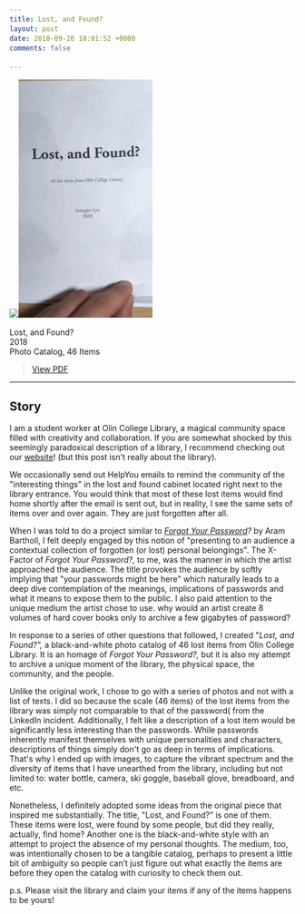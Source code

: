 ```yaml
---
title: Lost, and Found?
layout: post
date: 2018-09-26 18:01:52 +0000
comments: false

---
```

![](/uploads/IMG_3421-1.png)![](/uploads/animated.gif) 

Lost, and Found?  
2018  
Photo Catalog, 46 Items

> [View PDF](https://seungin-lyu.com/uploads/lost_and_found.pdf)

***

## Story

I am a student worker at Olin College Library, a magical community space filled with creativity and collaboration. If you are somewhat shocked by this seemingly paradoxical description of a library, I recommend checking out our [website](http://library.olin.edu/)! (but this post isn't really about the library).

We occasionally send out HelpYou emails to remind the community of the "interesting things" in the lost and found cabinet located right next to the library entrance. You would think that most of these lost items would find home shortly after the email is sent out, but in reality, I see the same sets of items over and over again. They are just forgotten after all.

When I was told to do a project similar to [_Forgot Your Password_](https://arambartholl.com/forgot-your-password/)_?_ by Aram Bartholl, I felt deeply engaged by this notion of "presenting to an audience a contextual collection of forgotten (or lost) personal belongings". The X-Factor of _Forgot Your Password?,_ to me, was the manner in which the artist approached the audience. The title provokes the audience by softly implying that "your passwords might be here" which naturally leads to a deep dive contemplation of the meanings, implications of passwords and what it means to expose them to the public. I also paid attention to the unique medium the artist chose to use. why would an artist create 8 volumes of hard cover books only to archive a few gigabytes of password?

In response to a series of other questions that followed, I created "_Lost, and Found?",_ a black-and-white photo catalog of 46 lost items from Olin College Library. It is an homage of _Forgot Your Password?,_ but it is also my attempt to archive a unique moment of the library, the physical space, the community, and the people.

Unlike the original work, I chose to go with a series of photos and not with a list of texts. I did so because the scale (46 items) of the lost items from the library was simply not comparable to that of the password( from the LinkedIn incident. Additionally, I felt like a description of a lost item would be significantly less interesting than the passwords. While passwords inherently manifest themselves with unique personalities and characters, descriptions of things simply don't go as deep in terms of implications. That's why I ended up with images, to capture the vibrant spectrum and the diversity of items that I have unearthed from the library, including but not limited to: water bottle, camera, ski goggle, baseball glove, breadboard, and etc.

Nonetheless, I definitely adopted some ideas from the original piece that inspired me substantially. The title, "Lost, and Found?" is one of them. These items were lost, were found by some people, but did they really, actually, find home? Another one is the black-and-white style with an attempt to project the absence of my personal thoughts. The medium, too, was intentionally chosen to be a tangible catalog, perhaps to present a little bit of ambiguity so people can’t just figure out what exactly the items are before they open the catalog with curiosity to check them out.

p.s. Please visit the library and claim your items if any of the items happens to be yours!